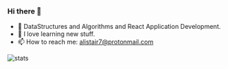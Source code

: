 ### Hi there 👋

<!--
**alistair0111/alistair0111** is a ✨ _special_ ✨ repository because its `README.md` (this file) appears on your GitHub profile.

Here are some ideas to get you started:
-->

- 🌱 DataStructures and Algorithms and React Application Development.
- 💬 I love learning new stuff.
- 📫 How to reach me: alistair7@protonmail.com


![stats](https://github-readme-stats.vercel.app/api?username=alistair0111)
